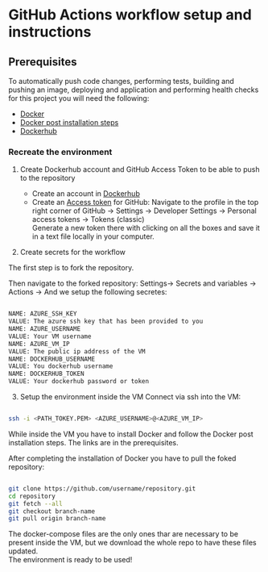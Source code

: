 # GitHub Actions workflow setup and instructions

## Prerequisites
To automatically push code changes, performing tests, building and pushing an image, deploying and application and performing health checks for this project you will need the following:
 * [Docker](https://docs.docker.com/engine/installation/)
 * [Docker post installation steps](https://docs.docker.com/engine/install/linux-postinstall/)
 * [Dockerhub](https://hub.docker.com/)


### Recreate the environment

1. Create Dockerhub account and GitHub Access Token to be able to push to the repository
   - Create an account in [Dockerhub](https://hub.docker.com/)
   - Create an [Access token](https://github.com/settings/tokens) for GitHub:
    Navigate to the profile in the top right corner of GitHub -> Settings -> Developer Settings -> Personal access tokens -> Tokens (classic)  
    Generate a new token there with clicking on all the boxes and save it in a text file locally in your computer.

2. Create secrets for the workflow

The first step is to fork the repository.

Then navigate to the forked repository: Settings-> Secrets and variables -> Actions -> And we setup the following secretes:

```bash

NAME: AZURE_SSH_KEY
VALUE: The azure ssh key that has been provided to you
NAME: AZURE_USERNAME
VALUE: Your VM username
NAME: AZURE_VM_IP
VALUE: The public ip address of the VM
NAME: DOCKERHUB_USERNAME
VALUE: You dockerhub username
NAME: DOCKERHUB_TOKEN
VALUE: Your dockerhub password or token

```

3. Setup the environment inside the VM
Connect via ssh into the VM:
  ```bash

  ssh -i <PATH_TOKEY.PEM> <AZURE_USERNAME>@<AZURE_VM_IP>
 
  ```
 While inside the VM you have to install Docker and follow the Docker post installation steps. The links are in the prerequisites.  

After completing the installation of Docker you have to pull the foked repository:
```bash

git clone https://github.com/username/repository.git
cd repository
git fetch --all
git checkout branch-name
git pull origin branch-name

```
The docker-compose files are the only ones thar are necessary to be present inside the VM, but we download the whole repo to have these files updated.  
The environment is ready to be used!

<!-- 2.  Github workflow setup
Go to the Actions tab
Go to new workflow 
And we create a workflow file -->